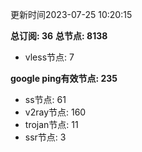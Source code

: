 更新时间2023-07-25 10:20:15

**总订阅: 36**
**总节点: 8138**
- vless节点: 7

**google ping有效节点: 235**
- ss节点: 61
- v2ray节点: 160
- trojan节点: 11
- ssr节点: 3
